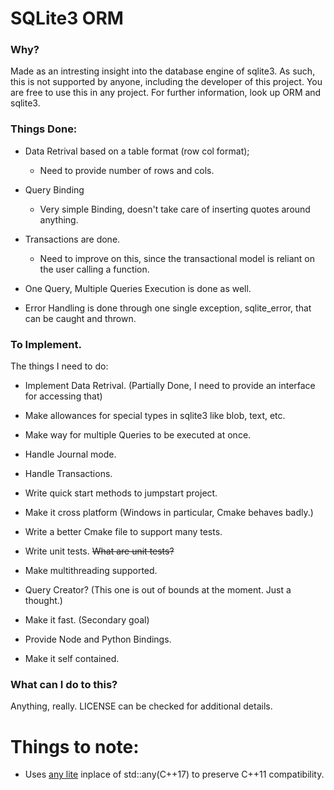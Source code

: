 # SQLite3 ORM 

### Why?

Made as an intresting insight into the database engine of sqlite3. As such, this is not supported by anyone, including the developer of this project. You are free to use this in any project. For further information, look up ORM and sqlite3.

### Things Done:
- Data Retrival based on a table format (row col format);
  - Need to provide number of rows and cols.

- Query Binding
  - Very simple Binding, doesn't take care of inserting quotes around anything.

- Transactions are done.
  - Need to improve on this, since the transactional model is reliant on the user calling a function.

- One Query, Multiple Queries Execution is done as well.

- Error Handling is done through one single exception, sqlite_error, that can be caught and thrown.



### To Implement.

The things I need to do:

- Implement Data Retrival. (Partially Done, I need to provide an interface for accessing that)

- Make allowances for special types in sqlite3 like blob, text, etc.

- Make way for multiple Queries to be executed at once.

- Handle Journal mode.

- Handle Transactions. 

- Write quick start methods to jumpstart project.

- Make it cross platform (Windows in particular, Cmake behaves badly.)

- Write a better Cmake file to support many tests.

- Write unit tests. ~~What are unit tests?~~

- Make multithreading supported. 

- Query Creator? (This one is out of bounds at the moment. Just a thought.)

- Make it fast. (Secondary goal)

- Provide Node and Python Bindings.

- Make it self contained.

### What can I do to this? 

Anything, really. LICENSE can be checked for additional details.

# Things to note:

- Uses [any lite](https://github.com/martinmoene/any-lite) inplace of std::any(C++17) to preserve C++11 compatibility.
